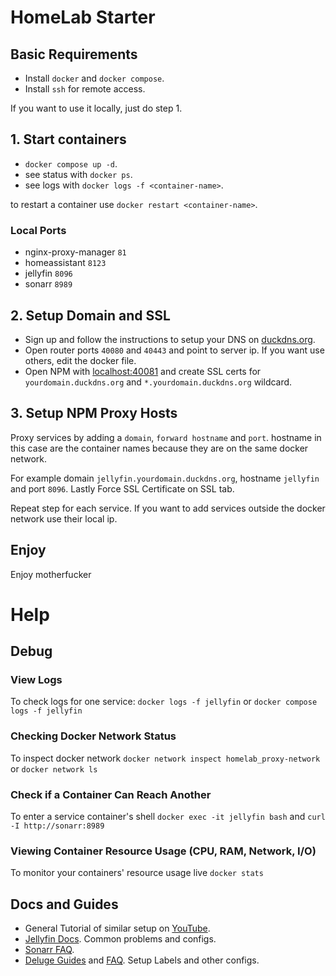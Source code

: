 # HomeLab Starter

## Basic Requirements
- Install ``docker`` and ``docker compose``.
- Install ``ssh`` for remote access.

If you want to use it locally, just do step 1.

## 1. Start containers
- ``docker compose up -d``.
- see status with ``docker ps``.
- see logs with ``docker logs -f <container-name>``.

to restart a container use ``docker restart <container-name>``. 
### Local Ports
- nginx-proxy-manager ``81``
- homeassistant ``8123``
- jellyfin ``8096``
- sonarr ``8989``

## 2. Setup Domain and SSL
- Sign up and follow the instructions to setup your DNS on [duckdns.org](https://www.duckdns.org/).
- Open router ports ``40080`` and ``40443`` and point to server ip. If you want use others, edit the docker file.
- Open NPM with [localhost:40081](http://127.0.0.1:40081) and create SSL certs for ``yourdomain.duckdns.org`` and ``*.yourdomain.duckdns.org`` wildcard.

## 3. Setup NPM Proxy Hosts
Proxy services by adding a ``domain``, ``forward hostname`` and ``port``. hostname in this case are the container names because they are on the same docker network.

For example domain ``jellyfin.yourdomain.duckdns.org``, hostname ``jellyfin`` and port ``8096``. Lastly Force SSL Certificate on SSL tab.

Repeat step for each service. If you want to add services outside the docker network use their local ip.
## Enjoy
Enjoy motherfucker


# Help
## Debug
### View Logs
To check logs for one service: ``docker logs -f jellyfin`` or ``docker compose logs -f jellyfin``
### Checking Docker Network Status
To inspect docker network ``docker network inspect homelab_proxy-network`` or ``docker network ls``
### Check if a Container Can Reach Another
To enter a service container's shell ``docker exec -it jellyfin bash`` and ``curl -I http://sonarr:8989``
### Viewing Container Resource Usage (CPU, RAM, Network, I/O)
To monitor your containers' resource usage live ``docker stats``


## Docs and Guides
- General Tutorial of similar setup on [YouTube](https://youtu.be/qlcVx-k-02E).
- [Jellyfin Docs](https://jellyfin.org/docs/). Common problems and configs.
- [Sonarr FAQ](https://wiki.servarr.com/en/sonarr/faq).
- [Deluge Guides](https://trash-guides.info/Downloaders/Deluge/) and [FAQ](https://deluge-torrent.org/faq/). Setup Labels and other configs.